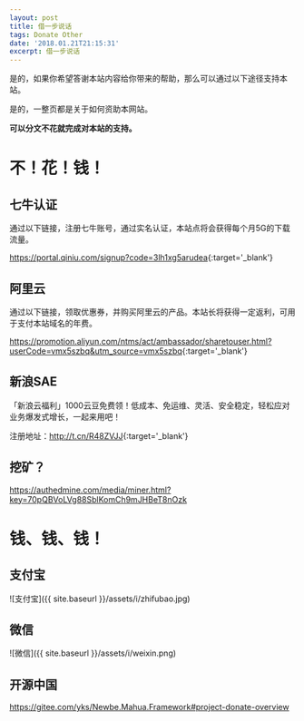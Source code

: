 ```yaml
---
layout: post
title: 借一步说话
tags: Donate Other
date: '2018.01.21T21:15:31'
excerpt: 借一步说话
---
```


是的，如果你希望答谢本站内容给你带来的帮助，那么可以通过以下途径支持本站。

是的，一整页都是关于如何资助本网站。

**可以分文不花就完成对本站的支持。**

# 不！花！钱！

## 七牛认证

通过以下链接，注册七牛账号，通过实名认证，本站点将会获得每个月5G的下载流量。

<https://portal.qiniu.com/signup?code=3lh1xg5arudea>{:target='_blank'}

## 阿里云

通过以下链接，领取优惠券，并购买阿里云的产品。本站长将获得一定返利，可用于支付本站域名的年费。

<https://promotion.aliyun.com/ntms/act/ambassador/sharetouser.html?userCode=vmx5szbq&utm_source=vmx5szbq>{:target='_blank'}

## 新浪SAE

「新浪云福利」1000云豆免费领！低成本、免运维、灵活、安全稳定，轻松应对业务爆发式增长，一起来用吧！

注册地址：<http://t.cn/R48ZVJJ>{:target='_blank'}

## 挖矿？

<https://authedmine.com/media/miner.html?key=70pQBVoLVg88SblKomCh9mJHBeT8nOzk>

# 钱、钱、钱！

## 支付宝

![支付宝]({{ site.baseurl }}/assets/i/zhifubao.jpg)

## 微信

![微信]({{ site.baseurl }}/assets/i/weixin.png)

## 开源中国

<https://gitee.com/yks/Newbe.Mahua.Framework#project-donate-overview>

